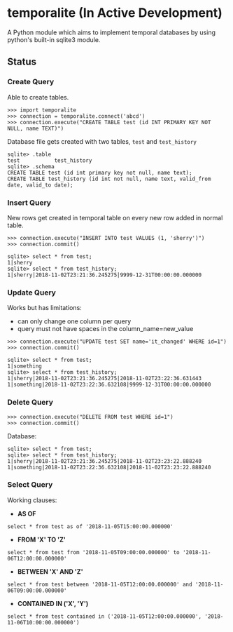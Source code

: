 # temporalite (In Active Development)
A Python module which aims to implement temporal databases by using python's built-in sqlite3 module.


## Status

### Create Query

Able to create tables.

```
>>> import temporalite
>>> connection = temporalite.connect('abcd')
>>> connection.execute("CREATE TABLE test (id INT PRIMARY KEY NOT NULL, name TEXT)")
```

Database file gets created with two tables, `test` and `test_history`

```
sqlite> .table
test           test_history
sqlite> .schema
CREATE TABLE test (id int primary key not null, name text);
CREATE TABLE test_history (id int not null, name text, valid_from date, valid_to date);
```

### Insert Query

New rows get created in temporal table on every new row added in normal table.

```
>>> connection.execute("INSERT INTO test VALUES (1, 'sherry')")
>>> connection.commit()
```

```
sqlite> select * from test;
1|sherry
sqlite> select * from test_history;
1|sherry|2018-11-02T23:21:36.245275|9999-12-31T00:00:00.000000
```

### Update Query

Works but has limitations:

- can only change one column per query
- query must not have spaces in the column_name=new_value

```
>>> connection.execute("UPDATE test SET name='it_changed' WHERE id=1")
>>> connection.commit()
```

```
sqlite> select * from test;
1|something
sqlite> select * from test_history;
1|sherry|2018-11-02T23:21:36.245275|2018-11-02T23:22:36.631443
1|something|2018-11-02T23:22:36.632108|9999-12-31T00:00:00.000000
```

### Delete Query

```
>>> connection.execute("DELETE FROM test WHERE id=1")
>>> connection.commit()
```

Database:

```
sqlite> select * from test;
sqlite> select * from test_history;
1|sherry|2018-11-02T23:21:36.245275|2018-11-02T23:23:22.888240
1|something|2018-11-02T23:22:36.632108|2018-11-02T23:23:22.888240
```

### Select Query

Working clauses:

- **AS OF**

```
select * from test as of '2018-11-05T15:00:00.000000'
```

- **FROM 'X' TO 'Z'**

```
select * from test from '2018-11-05T09:00:00.000000' to '2018-11-06T12:00:00.000000'
```

- **BETWEEN 'X' AND 'Z'**

```
select * from test between '2018-11-05T12:00:00.000000' and '2018-11-06T09:00:00.000000'
```

- **CONTAINED IN ('X', 'Y')**

```
select * from test contained in ('2018-11-05T12:00:00.000000', '2018-11-06T10:00:00.000000')
```
